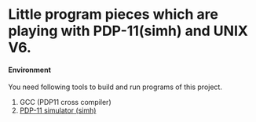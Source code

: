 # Little program pieces which are playing with PDP-11(simh) and UNIX V6.

#### Environment
You need following tools to build and run programs of this project.

  1. GCC (PDP11 cross compiler)
  2. [PDP-11 simulator (simh)](http://simh.trailing-edge.com/)


